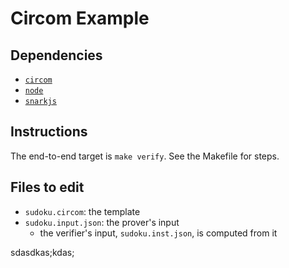 # Circom Example

## Dependencies

* [`circom`](https://github.com/iden3/circom)
* [`node`](https://nodejs.org/en/)
* [`snarkjs`](https://github.com/iden3/snarkjs)

## Instructions

The end-to-end target is `make verify`. See the Makefile for steps.

## Files to edit

* `sudoku.circom`: the template
* `sudoku.input.json`: the prover's input
  * the verifier's input, `sudoku.inst.json`, is computed from it

sdasdkas;kdas;